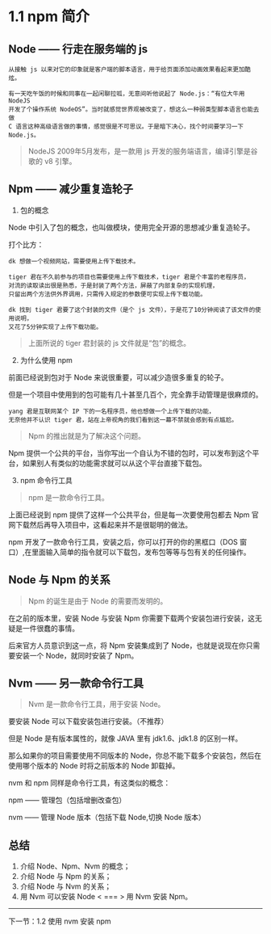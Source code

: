 # 1.1 npm 简介


## Node —— 行走在服务端的 js 

    从接触 js 以来对它的印象就是客户端的脚本语言，用于给页面添加动画效果看起来更加酷炫。

    有一天吃午饭的时候和同事在一起闲聊拉呱，无意间听他说起了 Node.js：“有位大牛用 NodeJS 
    开发了个操作系统 NodeOS”。当时就感觉世界观被改变了，想这么一种弱类型脚本语言也能去做 
    C 语言这种高级语言做的事情，感觉很是不可思议。于是暗下决心，找个时间要学习一下 Node.js。

> NodeJS 2009年5月发布，是一款用 js 开发的服务端语言，编译引擎是谷歌的 v8 引擎。

## Npm —— 减少重复造轮子

1. 包的概念

Node 中引入了包的概念，也叫做模块，使用完全开源的思想减少重复造轮子。

打个比方：

    dk 想做一个视频网站，需要使用上传下载技术。

    tiger 君在不久前参与的项目也需要使用上传下载技术，tiger 君是个丰富的老程序员，
    对流的读取读出很是熟悉，于是封装了两个方法，屏蔽了内部复杂的实现机理，
    只留出两个方法供外界调用，只需传入规定的参数便可实现上传下载功能。

    dk 找到 tiger 君要了这个封装的文件（是个 js 文件），于是花了10分钟阅读了该文件的使用说明，
    又花了5分钟实现了上传下载功能。

> 上面所说的 tiger 君封装的 js 文件就是“包”的概念。

2. 为什么使用 npm

前面已经说到包对于 Node 来说很重要，可以减少造很多重复的轮子。

但是一个项目中使用到的包可能有几十甚至几百个，完全靠手动管理是很麻烦的。

    yang 君是互联网某个 IP 下的一名程序员，他也想做一个上传下载的功能，
    无奈他并不认识 tiger 君，站在上帝视角的我们看到这一幕不禁就会感到有点尴尬。

> Npm 的推出就是为了解决这个问题。

Npm 提供一个公共的平台，当你写出一个自认为不错的包时，可以发布到这个平台，如果别人有类似的功能需求就可以从这个平台直接下载包。

3. npm 命令行工具

> npm 是一款命令行工具。

上面已经说到 npm 提供了这样一个公共平台，但是每一次要使用包都去 Npm 官网下载然后再导入项目中，这看起来并不是很聪明的做法。

npm 开发了一款命令行工具，安装之后，你可以打开的你的黑框口（DOS 窗口）,在里面输入简单的指令就可以下载包，发布包等等与包有关的任何操作。

## Node 与 Npm 的关系

> Npm 的诞生是由于 Node 的需要而发明的。

在之前的版本里，安装 Node 与安装 Npm 你需要下载两个安装包进行安装，这无疑是一件很蠢的事情。

后来官方人员意识到这一点，将 Npm 安装集成到了 Node，也就是说现在你只需要安装一个 Node，就同时安装了 Npm。


## Nvm —— 另一款命令行工具
> Nvm 是一款命令行工具，用于安装 Node。

要安装 Node 可以下载安装包进行安装。（不推荐）

但是 Node 是有版本属性的，就像 JAVA 里有 jdk1.6、jdk1.8 的区别一样。

那么如果你的项目需要使用不同版本的 Node，你总不能下载多个安装包，然后在使用哪个版本的 Node 时将之前版本的 Node 卸载掉。

nvm 和 npm 同样是命令行工具，有这类似的概念：

npm —— 管理包（包括增删改查包）

nvm —— 管理 Node 版本（包括下载 Node,切换 Node 版本）


## 总结

1. 介绍 Node、Npm、Nvm 的概念；
2. 介绍 Node 与 Npm 的关系；
3. 介绍 Node 与 Nvm 的关系；
4. 用 Nvm 可以安装 Node  < === > 用 Nvm 安装 Npm。


---

下一节：1.2 使用 nvm 安装 npm